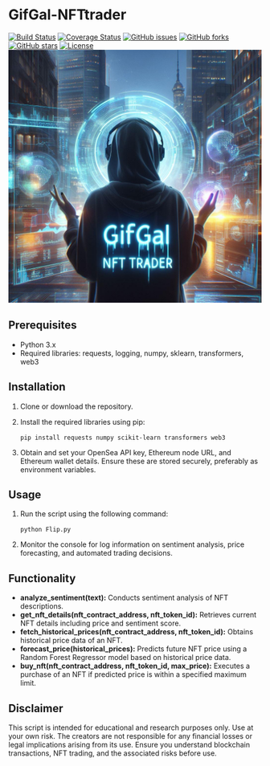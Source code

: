 # GifGal-NFTtrader
[![Build Status](https://github.com/LoQiseaking69/GifGal-NFTtrader/actions/workflows/main.yml/badge.svg)](https://github.com/LoQiseaking69/GifGal-NFTtrader/actions)
[![Coverage Status](https://coveralls.io/repos/github/LoQiseaking69/GifGal-NFTtrader/badge.svg?branch=main)](https://coveralls.io/github/LoQiseaking69/GifGal-NFTtrader?branch=main)
[![GitHub issues](https://img.shields.io/github/issues/LoQiseaking69/GifGal-NFTtrader)](https://github.com/LoQiseaking69/GifGal-NFTtrader/issues)
[![GitHub forks](https://img.shields.io/github/forks/LoQiseaking69/GifGal-NFTtrader)](https://github.com/LoQiseaking69/GifGal-NFTtrader/network)
[![GitHub stars](https://img.shields.io/github/stars/LoQiseaking69/GifGal-NFTtrader)](https://github.com/LoQiseaking69/GifGal-NFTtrader/stargazers)
[![License](https://img.shields.io/github/license/LoQiseaking69/GifGal-NFTtrader)](LICENSE)
![GifGal](https://github.com/LoQiseaking69/GifGal-NFTtrader/blob/main/IMG_8549.JPG)

## Prerequisites
- Python 3.x
- Required libraries: requests, logging, numpy, sklearn, transformers, web3

## Installation
1. Clone or download the repository.
2. Install the required libraries using pip:
   ```
   pip install requests numpy scikit-learn transformers web3
   ```

3. Obtain and set your OpenSea API key, Ethereum node URL, and Ethereum wallet details. Ensure these are stored securely, preferably as environment variables.

## Usage
1. Run the script using the following command:
   ```
   python Flip.py
   ```

2. Monitor the console for log information on sentiment analysis, price forecasting, and automated trading decisions.

## Functionality
- **analyze_sentiment(text):** Conducts sentiment analysis of NFT descriptions.
- **get_nft_details(nft_contract_address, nft_token_id):** Retrieves current NFT details including price and sentiment score.
- **fetch_historical_prices(nft_contract_address, nft_token_id):** Obtains historical price data of an NFT.
- **forecast_price(historical_prices):** Predicts future NFT price using a Random Forest Regressor model based on historical price data.
- **buy_nft(nft_contract_address, nft_token_id, max_price):** Executes a purchase of an NFT if predicted price is within a specified maximum limit.

## Disclaimer
This script is intended for educational and research purposes only. Use at your own risk. The creators are not responsible for any financial losses or legal implications arising from its use. Ensure you understand blockchain transactions, NFT trading, and the associated risks before use.
